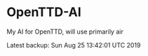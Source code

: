 # OpenTTD-AI
My AI for OpenTTD, will use primarily air

Latest backup: Sun Aug 25 13:42:01 UTC 2019
